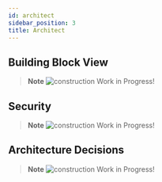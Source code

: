 ```yaml
---
id: architect
sidebar_position: 3
title: Architect
---
```


## Building Block View
> **Note**
>![construction](https://user-images.githubusercontent.com/95059/190730003-07b8b678-ebe8-4164-ac45-fb283ce031ca.svg) Work in Progress!

## Security
> **Note**
>![construction](https://user-images.githubusercontent.com/95059/190730003-07b8b678-ebe8-4164-ac45-fb283ce031ca.svg) Work in Progress!

## Architecture Decisions
> **Note**
>![construction](https://user-images.githubusercontent.com/95059/190730003-07b8b678-ebe8-4164-ac45-fb283ce031ca.svg) Work in Progress!